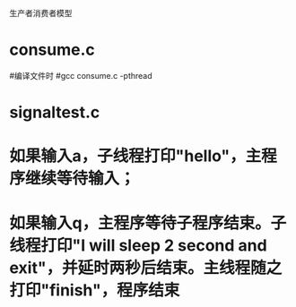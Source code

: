 生产者消费者模型





# consume.c
#编译文件时
#gcc consume.c -pthread



# signaltest.c 
# 如果输入a，子线程打印"hello"，主程序继续等待输入；
# 如果输入q，主程序等待子程序结束。子线程打印"I will sleep 2 second and exit"，并延时两秒后结束。主线程随之打印"finish"，程序结束
